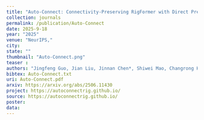 ```yaml
---
title: "Auto-Connect: Connectivity-Preserving RigFormer with Direct Preference Optimization"
collection: journals
permalink: /publication/Auto-Connect
date: 2025-9-18
year: "2025"
venue: "NeurIPS,"
city: 
state: ""
thumbnail: "Auto-Connect.png"
teaser : 
authors: "Jingfeng Guo, Jian Liu, Jinnan Chen*, Shiwei Mao, Changrong Hu, Puhua Jiang, Junlin Yu, Jing Xu, Qi Liu*, Lixin Xu, Zhuo Chen, Chunchao Guo"
bibtex: Auto-Connect.txt
uri: Auto-Connect.pdf
arxiv: https://arxiv.org/abs/2506.11430
project: https://autoconnectrig.github.io/
source: https://autoconnectrig.github.io/
poster: 
data:
---
```

